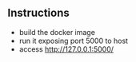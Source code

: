 ## Instructions

- build the docker image
- run it exposing port 5000 to host
- access http://127.0.0.1:5000/